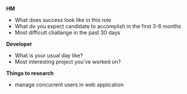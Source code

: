 **HM**
 - What does success look like in this role
 - What do you expect candidate to accomplish in the first 3-6 months
 - Most difficult challange in the past 30 days

**Developer**
- What is your usual day like?
- Most interesting project you've worked on?

**Things to research**
- manage concurrent users in web application
